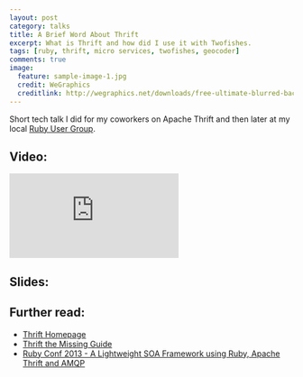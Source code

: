 ```yaml
---
layout: post
category: talks
title: A Brief Word About Thrift
excerpt: What is Thrift and how did I use it with Twofishes.
tags: [ruby, thrift, micro services, twofishes, geocoder]
comments: true
image:
  feature: sample-image-1.jpg
  credit: WeGraphics
  creditlink: http://wegraphics.net/downloads/free-ultimate-blurred-background-pack/
---
```


Short tech talk I did for my coworkers on Apache Thrift and then later at my local [Ruby User Group](http://www.rug.si/2015/03/10/february-meetup-recap/).

## Video:

<iframe src="https://www.youtube.com/embed/XnreZtC87do" frameborder="0" allowfullscreen></iframe>

## Slides:

<script async class="speakerdeck-embed" data-id="7df3150316fe490d8557e1e5d5b84799" src="//speakerdeck.com/assets/embed.js"></script>

## Further read:

- [Thrift Homepage](http://thrift.apache.org/)
- [Thrift the Missing Guide]( http://diwakergupta.github.io/thrift-missing-guide/)
- [Ruby Conf 2013 - A Lightweight SOA Framework using Ruby, Apache Thrift and AMQP]( https://www.youtube.com/watch?v=HTVoQ6_iVuc)
